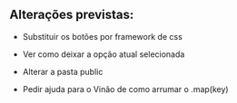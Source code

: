 ## Alterações previstas:


- Substituir os botões por framework de css

- Ver como deixar a opção atual selecionada

- Alterar a pasta public

- Pedir ajuda para o Vinão de como arrumar o .map(key)
